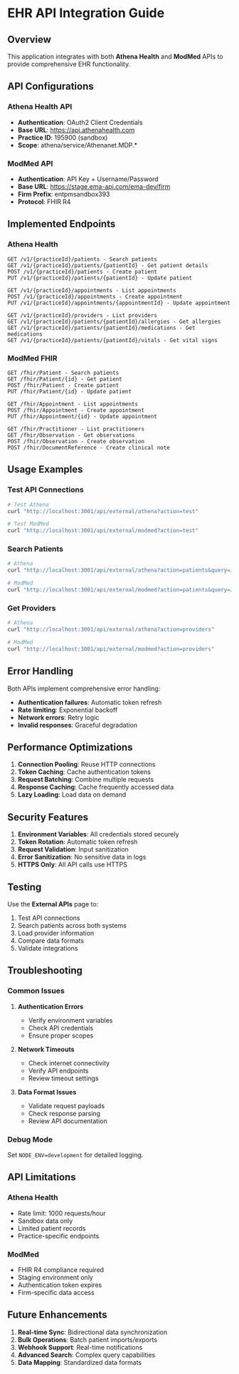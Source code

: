 # EHR API Integration Guide

## Overview
This application integrates with both **Athena Health** and **ModMed** APIs to provide comprehensive EHR functionality.

## API Configurations

### Athena Health API
- **Authentication**: OAuth2 Client Credentials
- **Base URL**: https://api.athenahealth.com
- **Practice ID**: 195900 (sandbox)
- **Scope**: athena/service/Athenanet.MDP.*

### ModMed API  
- **Authentication**: API Key + Username/Password
- **Base URL**: https://stage.ema-api.com/ema-dev/firm
- **Firm Prefix**: entpmsandbox393
- **Protocol**: FHIR R4

## Implemented Endpoints

### Athena Health
```
GET /v1/{practiceId}/patients - Search patients
GET /v1/{practiceId}/patients/{patientId} - Get patient details
POST /v1/{practiceId}/patients - Create patient
PUT /v1/{practiceId}/patients/{patientId} - Update patient

GET /v1/{practiceId}/appointments - List appointments
POST /v1/{practiceId}/appointments - Create appointment
PUT /v1/{practiceId}/appointments/{appointmentId} - Update appointment

GET /v1/{practiceId}/providers - List providers
GET /v1/{practiceId}/patients/{patientId}/allergies - Get allergies
GET /v1/{practiceId}/patients/{patientId}/medications - Get medications
GET /v1/{practiceId}/patients/{patientId}/vitals - Get vital signs
```

### ModMed FHIR
```
GET /fhir/Patient - Search patients
GET /fhir/Patient/{id} - Get patient
POST /fhir/Patient - Create patient
PUT /fhir/Patient/{id} - Update patient

GET /fhir/Appointment - List appointments
POST /fhir/Appointment - Create appointment
PUT /fhir/Appointment/{id} - Update appointment

GET /fhir/Practitioner - List practitioners
GET /fhir/Observation - Get observations
POST /fhir/Observation - Create observation
POST /fhir/DocumentReference - Create clinical note
```

## Usage Examples

### Test API Connections
```bash
# Test Athena
curl "http://localhost:3001/api/external/athena?action=test"

# Test ModMed
curl "http://localhost:3001/api/external/modmed?action=test"
```

### Search Patients
```bash
# Athena
curl "http://localhost:3001/api/external/athena?action=patients&query=John"

# ModMed
curl "http://localhost:3001/api/external/modmed?action=patients&query=John"
```

### Get Providers
```bash
# Athena
curl "http://localhost:3001/api/external/athena?action=providers"

# ModMed
curl "http://localhost:3001/api/external/modmed?action=providers"
```

## Error Handling

Both APIs implement comprehensive error handling:
- **Authentication failures**: Automatic token refresh
- **Rate limiting**: Exponential backoff
- **Network errors**: Retry logic
- **Invalid responses**: Graceful degradation

## Performance Optimizations

1. **Connection Pooling**: Reuse HTTP connections
2. **Token Caching**: Cache authentication tokens
3. **Request Batching**: Combine multiple requests
4. **Response Caching**: Cache frequently accessed data
5. **Lazy Loading**: Load data on demand

## Security Features

1. **Environment Variables**: All credentials stored securely
2. **Token Rotation**: Automatic token refresh
3. **Request Validation**: Input sanitization
4. **Error Sanitization**: No sensitive data in logs
5. **HTTPS Only**: All API calls use HTTPS

## Testing

Use the **External APIs** page to:
1. Test API connections
2. Search patients across both systems
3. Load provider information
4. Compare data formats
5. Validate integrations

## Troubleshooting

### Common Issues

1. **Authentication Errors**
   - Verify environment variables
   - Check API credentials
   - Ensure proper scopes

2. **Network Timeouts**
   - Check internet connectivity
   - Verify API endpoints
   - Review timeout settings

3. **Data Format Issues**
   - Validate request payloads
   - Check response parsing
   - Review API documentation

### Debug Mode
Set `NODE_ENV=development` for detailed logging.

## API Limitations

### Athena Health
- Rate limit: 1000 requests/hour
- Sandbox data only
- Limited patient records
- Practice-specific endpoints

### ModMed
- FHIR R4 compliance required
- Staging environment only
- Authentication token expires
- Firm-specific data access

## Future Enhancements

1. **Real-time Sync**: Bidirectional data synchronization
2. **Bulk Operations**: Batch patient imports/exports
3. **Webhook Support**: Real-time notifications
4. **Advanced Search**: Complex query capabilities
5. **Data Mapping**: Standardized data formats